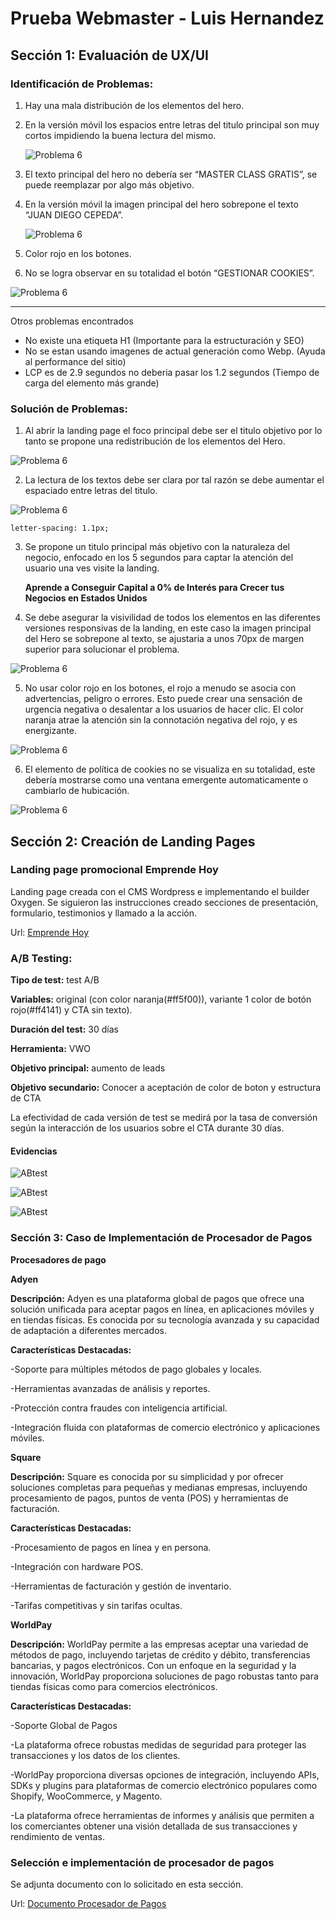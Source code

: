 # Prueba Webmaster - Luis Hernandez
## Sección 1: Evaluación de UX/UI
### Identificación de Problemas:
1. Hay una mala distribución de los elementos del hero.
2. En la versión móvil los espacios entre letras del titulo principal son muy cortos impidiendo la buena lectura del mismo.
   
   ![Problema 6](https://github.com/lahr0809/emprendehoy/blob/main/assets/Problem3.png)
   
3. El texto principal del hero no debería ser “MASTER CLASS GRATIS”, se puede reemplazar por algo más objetivo.
4. En la versión móvil la imagen principal del hero sobrepone el texto “JUAN DIEGO CEPEDA”.
   
   ![Problema 6](https://github.com/lahr0809/emprendehoy/blob/main/assets/Problem41.png)
   
5. Color rojo en los botones.
6. No se logra observar en su totalidad el botón “GESTIONAR COOKIES”.

   
![Problema 6](https://github.com/lahr0809/emprendehoy/blob/main/assets/Problem5.png)

---------------
Otros problemas encontrados
 - No existe una etiqueta H1 (Importante para la estructuración y SEO)
 - No se estan usando imagenes de actual generación como Webp. (Ayuda al performance del sitio)
 - LCP es de 2.9 segundos no deberia pasar los 1.2 segundos (Tiempo de carga del elemento más grande)

### Solución de Problemas:
1. Al abrir la landing page el foco principal debe ser el titulo objetivo por lo tanto se propone una redistribución de los elementos del Hero.
   
 ![Problema 6](https://github.com/lahr0809/emprendehoy/blob/main/assets/Hero-Propuesta.png)
 
2. La lectura de los textos debe ser clara por tal razón se debe aumentar el espaciado entre letras del titulo.
   
 ![Problema 6](https://github.com/lahr0809/emprendehoy/blob/main/assets/Problem31.png)

   `letter-spacing: 1.1px;`
   
3. Se propone un titulo principal más objetivo con la naturaleza del negocio, enfocado en los 5 segundos para captar la atención del usuario una ves visite la landing.
   
   **Aprende a Conseguir Capital a 0% de Interés para Crecer tus Negocios en Estados Unidos**

4. Se debe asegurar la visivilidad de todos los elementos en las diferentes versiones responsivas de la landing, en este caso la imagen principal del Hero se sobrepone al texto, se ajustaria a unos 70px de margen superior para solucionar el problema.
   
 ![Problema 6](https://github.com/lahr0809/emprendehoy/blob/main/assets/Problem42.png)
 
5. No usar color rojo en los botones, el rojo a menudo se asocia con advertencias, peligro o errores. Esto puede crear una sensación de urgencia negativa o desalentar a los usuarios de hacer clic.
El color naranja atrae la atención sin la connotación negativa del rojo, y es energizante.

 ![Problema 6](https://github.com/lahr0809/emprendehoy/blob/main/assets/Problem61.png)
                       
6. El elemento de política de cookies no se visualiza en su totalidad, este debería mostrarse como una ventana emergente automaticamente o cambiarlo de hubicación.

![Problema 6](https://github.com/lahr0809/emprendehoy/blob/main/assets/Problem51.png)
   
## Sección 2: Creación de Landing Pages
### Landing page promocional Emprende Hoy
Landing page creada con el CMS Wordpress e implementando el builder Oxygen. Se siguieron las instrucciones creado secciones de presentación, formulario, testimonios y llamado a la acción.

Url: [Emprende Hoy](https://emprendehoy.42web.io "Emprende hoy")

### A/B Testing:

**Tipo de test:** test A/B

**Variables:** original (con color naranja(#ff5f00)), variante 1 color de botón rojo(#ff4141) y CTA sin texto).

**Duración del test:** 30 días

**Herramienta:** VWO

**Objetivo principal:** aumento de leads

**Objetivo secundario:** Conocer a aceptación de color de boton y estructura de CTA

La efectividad de cada versión de test se medirá por la tasa de conversión según la interacción de los usuarios sobre el CTA durante 30 días.

#### Evidencias
![ABtest](https://github.com/lahr0809/emprendehoy/blob/main/assets/ABtest1.png)

![ABtest](https://github.com/lahr0809/emprendehoy/blob/main/assets/ABtest2.png)

![ABtest](https://github.com/lahr0809/emprendehoy/blob/main/assets/ABtest3.png)

### Sección 3: Caso de Implementación de Procesador de Pagos

**Procesadores de pago**

**Adyen**

**Descripción:** Adyen es una plataforma global de pagos que ofrece una solución unificada para aceptar pagos en línea, en aplicaciones móviles y en tiendas físicas. Es conocida por su tecnología avanzada y su capacidad de adaptación a diferentes mercados.

**Características Destacadas:**

-Soporte para múltiples métodos de pago globales y locales.

-Herramientas avanzadas de análisis y reportes.

-Protección contra fraudes con inteligencia artificial.

-Integración fluida con plataformas de comercio electrónico y aplicaciones móviles.

**Square**

**Descripción:** Square es conocida por su simplicidad y por ofrecer soluciones completas para pequeñas y medianas empresas, incluyendo procesamiento de pagos, puntos de venta (POS) y herramientas de facturación.

**Características Destacadas:**

-Procesamiento de pagos en línea y en persona.

-Integración con hardware POS.

-Herramientas de facturación y gestión de inventario.

-Tarifas competitivas y sin tarifas ocultas.

**WorldPay**

**Descripción:** WorldPay permite a las empresas aceptar una variedad de métodos de pago, incluyendo tarjetas de crédito y débito, transferencias bancarias, y pagos electrónicos. Con un enfoque en la seguridad y la innovación, WorldPay proporciona soluciones de pago robustas tanto para tiendas físicas como para comercios electrónicos.

**Características Destacadas:**

-Soporte Global de Pagos

-La plataforma ofrece robustas medidas de seguridad para proteger las transacciones y los datos de los clientes.

-WorldPay proporciona diversas opciones de integración, incluyendo APIs, SDKs y plugins para plataformas de comercio electrónico populares como Shopify, WooCommerce, y Magento.

-La plataforma ofrece herramientas de informes y análisis que permiten a los comerciantes obtener una visión detallada de sus transacciones y rendimiento de ventas.

### Selección e implementación de procesador de pagos

Se adjunta documento con lo solicitado en esta sección.

Url: [Documento Procesador de Pagos](https://github.com/lahr0809/emprendehoy/blob/main/assets/Procesador-de-pagos.pdf "Procesador de Pagos")
